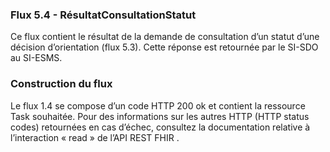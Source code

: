 
### Flux 5.4 - RésultatConsultationStatut

Ce flux contient le résultat de la demande de consultation d’un statut d’une décision d’orientation (flux 5.3). Cette réponse est retournée par le SI-SDO au SI-ESMS.
### Construction du flux

Le flux 1.4 se compose d’un code HTTP 200 ok et contient la ressource Task souhaitée.
Pour des informations sur les autres HTTP (HTTP status codes) retournées en cas d’échec, consultez la documentation relative à l’interaction « read » de l’API REST FHIR .

